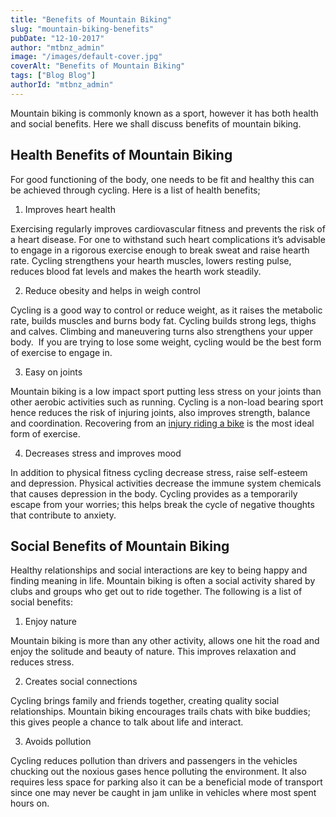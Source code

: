 ```yaml
---
title: "Benefits of Mountain Biking"
slug: "mountain-biking-benefits"
pubDate: "12-10-2017"
author: "mtbnz_admin"
image: "/images/default-cover.jpg"
coverAlt: "Benefits of Mountain Biking"
tags: ["Blog Blog"]
authorId: "mtbnz_admin"
---
```


Mountain biking is commonly known as a sport, however it has both health and social benefits. Here we shall discuss benefits of mountain biking.

## Health Benefits of Mountain Biking

For good functioning of the body, one needs to be fit and healthy this can be achieved through cycling. Here is a list of health benefits;

1. Improves heart health

Exercising regularly improves cardiovascular fitness and prevents the risk of a heart disease. For one to withstand such heart complications it’s advisable to engage in a rigorous exercise enough to break sweat and raise hearth rate. Cycling strengthens your hearth muscles, lowers resting pulse, reduces blood fat levels and makes the hearth work steadily.

2. Reduce obesity and helps in weigh control

Cycling is a good way to control or reduce weight, as it raises the metabolic rate, builds muscles and burns body fat. Cycling builds strong legs, thighs and calves. Climbing and maneuvering turns also strengthens your upper body.  If you are trying to lose some weight, cycling would be the best form of exercise to engage in.

3. Easy on joints

Mountain biking is a low impact sport putting less stress on your joints than other aerobic activities such as running. Cycling is a non-load bearing sport hence reduces the risk of injuring joints, also improves strength, balance and coordination. Recovering from an [injury riding a bike](https://mtbnz.org/how-can-you-prevent-injury-while-cycling/) is the most ideal form of exercise.

4. Decreases stress and improves mood

In addition to physical fitness cycling decrease stress, raise self-esteem and depression. Physical activities decrease the immune system chemicals that causes depression in the body. Cycling provides as a temporarily escape from your worries; this helps break the cycle of negative thoughts that contribute to anxiety.

## Social Benefits of Mountain Biking

Healthy relationships and social interactions are key to being happy and finding meaning in life. Mountain biking is often a social activity shared by clubs and groups who get out to ride together. The following is a list of social benefits:

1. Enjoy nature

Mountain biking is more than any other activity, allows one hit the road and enjoy the solitude and beauty of nature. This improves relaxation and reduces stress.

2. Creates social connections

Cycling brings family and friends together, creating quality social relationships. Mountain biking encourages trails chats with bike buddies; this gives people a chance to talk about life and interact.

3. Avoids pollution

Cycling reduces pollution than drivers and passengers in the vehicles chucking out the noxious gases hence polluting the environment. It also requires less space for parking also it can be a beneficial mode of transport since one may never be caught in jam unlike in vehicles where most spent hours on.
